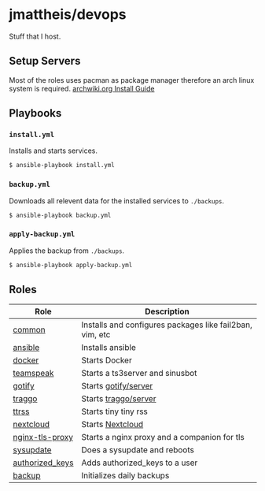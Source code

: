 # jmattheis/devops

Stuff that I host.

## Setup Servers

Most of the roles uses pacman as package manager therefore an arch linux system is required.
[archwiki.org Install Guide](https://wiki.archlinux.org/index.php/Installation_guide)

## Playbooks

### `install.yml`

Installs and starts services.

```bash
$ ansible-playbook install.yml
```

### `backup.yml`

Downloads all relevent data for the installed services to `./backups`.

```bash
$ ansible-playbook backup.yml
```

### `apply-backup.yml`

Applies the backup from `./backups`.

```bash
$ ansible-playbook apply-backup.yml
```

## Roles

| Role                                     | Description                                              |
| ---------------------------------------- | -------------------------------------------------------- |
| [common](roles/common)                   | Installs and configures packages like fail2ban, vim, etc |
| [ansible](roles/ansible)                 | Installs ansible                                         |
| [docker](roles/docker)                   | Starts Docker                                            |
| [teamspeak](roles/teamspeak)             | Starts a ts3server and sinusbot                          |
| [gotify](roles/gotify)                   | Starts [gotify/server](https://gotify.net)               |
| [traggo](roles/traggo)                   | Starts [traggo/server](https://github.com/traggo/server) |
| [ttrss](roles/ttrss)                     | Starts tiny tiny rss                                     |
| [nextcloud](roles/nextcloud)             | Starts [Nextcloud](https://nextcloud.com/)               |
| [nginx-tls-proxy](roles/nginx-tls-proxy) | Starts a nginx proxy and a companion for tls             |
| [sysupdate](roles/sysupdate)             | Does a sysupdate and reboots                             |
| [authorized_keys](roles/authorized_keys) | Adds authorized_keys to a user                           |
| [backup](roles/backup)                   | Initializes daily backups                                |
